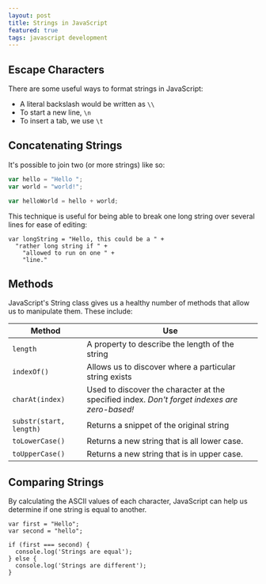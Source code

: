 ```yaml
---
layout: post
title: Strings in JavaScript
featured: true
tags: javascript development
---
```


## Escape Characters
There are some useful ways to format strings in JavaScript:
- A literal backslash would be written as `\\`
- To start a new line, `\n`
- To insert a tab, we use `\t`

## Concatenating Strings
It's possible to join two (or more strings) like so:
```js
var hello = "Hello ";
var world = "world!";

var helloWorld = hello + world;
```

This technique is useful for being able to break one long string over several lines for ease of editing:

```
var longString = "Hello, this could be a " +
  "rather long string if " +
	"allowed to run on one " +
	"line."
```

## Methods
JavaScript's String class gives us a healthy number of methods that allow us to manipulate them. These include:

| Method | Use |
| --- | --- |
| `length` | A property to describe the length of the string |
| `indexOf()` | Allows us to discover where a particular string exists |
| `charAt(index)` | Used to discover the character at the specified index. *Don't forget indexes are zero-based!* |
|`substr(start, length)` | Returns a snippet of the original string |
| `toLowerCase()` | Returns a new string that is all lower case. |
| `toUpperCase()` | Returns a new string that is in upper case. |

## Comparing Strings
By calculating the ASCII values of each character, JavaScript can help us determine if one string is equal to another.

```
var first = "Hello";
var second = "hello";

if (first === second) {
  console.log('Strings are equal');
} else {
  console.log('Strings are different');
}
```
